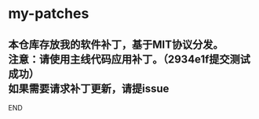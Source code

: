# my-patches
**本仓库存放我的软件补丁，基于MIT协议分发。**  
**注意：请使用主线代码应用补丁。（2934e1f提交测试成功）**  
**如果需要请求补丁更新，请提issue**  
---
END
